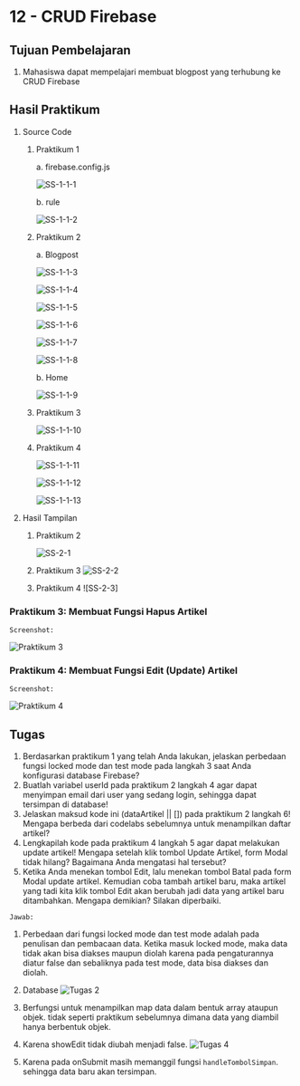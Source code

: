 # 12 - CRUD Firebase

## Tujuan Pembelajaran
1. Mahasiswa dapat mempelajari membuat blogpost yang terhubung ke CRUD Firebase

## Hasil Praktikum

1. Source Code

    1. Praktikum 1

        a. firebase.config.js

        ![SS-1-1-1](img/1/firebase-config.jpg)

        b. rule

        ![SS-1-1-2](img/1/rule.jpg)

    2. Praktikum 2

        a. Blogpost

        ![SS-1-1-3](img/2/blogpost1.jpg)

        ![SS-1-1-4](img/2/blogpost2.jpg)

        ![SS-1-1-5](img/2/blogpost3.jpg)

        ![SS-1-1-6](img/2/blogpost4.jpg)

        ![SS-1-1-7](img/2/blogpost5.jpg)

        ![SS-1-1-8](img/2/blogpost6.jpg)

        b. Home

        ![SS-1-1-9](img/2/home.jpg)

    3. Praktikum 3

        ![SS-1-1-10](img/3/blogpost7.jpg)

    4. Praktikum 4

        ![SS-1-1-11](img/4/blogpost8.jpg)

        ![SS-1-1-12](img/4/blogpost9.jpg)

        ![SS-1-1-13](img/4/blogpost10.jpg)


2. Hasil Tampilan

    1. Praktikum 2

        ![SS-2-1](img/2/hasilprak2.jpg)

    2. Praktikum 3
        ![SS-2-2](img/3/hasilprak3.jpg)

    3. Praktikum 4
        ![SS-2-3]

### Praktikum 3: Membuat Fungsi Hapus Artikel

`Screenshot:`

![Praktikum 3](img/Screenshot_3.png)

### Praktikum 4: Membuat Fungsi Edit (Update) Artikel

`Screenshot:`

![Praktikum 4](img/Screenshot_4.png)

## Tugas

1. Berdasarkan praktikum 1 yang telah Anda lakukan, jelaskan perbedaan fungsi locked mode dan test mode pada langkah 3 saat Anda konfigurasi database Firebase?
2. Buatlah variabel userId pada praktikum 2 langkah 4 agar dapat menyimpan email dari user yang sedang login, sehingga dapat tersimpan di database!
3. Jelaskan maksud kode ini (dataArtikel || []) pada praktikum 2 langkah 6! Mengapa berbeda dari codelabs sebelumnya untuk menampilkan daftar artikel?
4. Lengkapilah kode pada praktikum 4 langkah 5 agar dapat melakukan update artikel! Mengapa setelah klik tombol Update Artikel, form Modal tidak hilang? Bagaimana Anda mengatasi hal tersebut?
5. Ketika Anda menekan tombol Edit, lalu menekan tombol Batal pada form Modal update artikel. Kemudian coba tambah artikel baru, maka artikel yang tadi kita klik tombol Edit akan berubah jadi data yang artikel baru ditambahkan. Mengapa demikian? Silakan diperbaiki.

`Jawab:`

1. Perbedaan dari fungsi locked mode dan test mode adalah pada penulisan dan pembacaan data. Ketika masuk locked mode, maka data tidak akan bisa diakses maupun diolah karena pada pengaturannya diatur false dan sebaliknya pada test mode, data bisa diakses dan diolah.

2. Database
    ![Tugas 2](img/Screenshot_5.png)

3. Berfungsi untuk menampilkan map data dalam bentuk array ataupun objek. tidak seperti praktikum sebelumnya dimana data yang diambil hanya berbentuk objek.

4. Karena showEdit tidak diubah menjadi false.
    ![Tugas 4](img/Screenshot_6.png)

5. Karena pada onSubmit masih memanggil fungsi `handleTombolSimpan`. sehingga data baru akan tersimpan.


